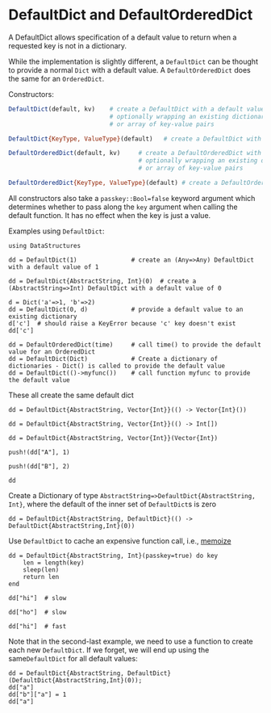 # DefaultDict and DefaultOrderedDict

A DefaultDict allows specification of a default value to return when a
requested key is not in a dictionary.

While the implementation is slightly different, a `DefaultDict` can be
thought to provide a normal `Dict` with a default value. A
`DefaultOrderedDict` does the same for an `OrderedDict`.

Constructors:

```julia
DefaultDict(default, kv)    # create a DefaultDict with a default value or function,
                            # optionally wrapping an existing dictionary
                            # or array of key-value pairs

DefaultDict{KeyType, ValueType}(default)   # create a DefaultDict with Dict type (KeyType,ValueType)

DefaultOrderedDict(default, kv)     # create a DefaultOrderedDict with a default value or function,
                                    # optionally wrapping an existing dictionary
                                    # or array of key-value pairs

DefaultOrderedDict{KeyType, ValueType}(default) # create a DefaultOrderedDict with Dict type (KeyType,ValueType)
```

All constructors also take a `passkey::Bool=false` keyword argument which determines whether to pass along the `key`
argument when calling the default function. It has no effect when the key is just a value.

Examples using `DefaultDict`:

```@setup DataStructures
using DataStructures
```

```@repl DataStructures
dd = DefaultDict(1)               # create an (Any=>Any) DefaultDict with a default value of 1
```

```@repl DataStructures
dd = DefaultDict{AbstractString, Int}(0)  # create a (AbstractString=>Int) DefaultDict with a default value of 0
```

```@repl DataStructures
d = Dict('a'=>1, 'b'=>2)
dd = DefaultDict(0, d)            # provide a default value to an existing dictionary
d['c']  # should raise a KeyError because 'c' key doesn't exist
dd['c']
```

```@repl DataStructures
dd = DefaultOrderedDict(time)     # call time() to provide the default value for an OrderedDict
dd = DefaultDict(Dict)            # Create a dictionary of dictionaries - Dict() is called to provide the default value
dd = DefaultDict(()->myfunc())    # call function myfunc to provide the default value
```

These all create the same default dict

```@repl DataStructures
dd = DefaultDict{AbstractString, Vector{Int}}(() -> Vector{Int}())
```

```@repl DataStructures
dd = DefaultDict{AbstractString, Vector{Int}}(() -> Int[])
```

```@repl DataStructures
dd = DefaultDict{AbstractString, Vector{Int}}(Vector{Int})

push!(dd["A"], 1)

push!(dd["B"], 2)

dd
```

Create a Dictionary of type `AbstractString=>DefaultDict{AbstractString, Int}`, where the default of the inner set of `DefaultDict`s is zero

```@repl DataStructures
dd = DefaultDict{AbstractString, DefaultDict}(() -> DefaultDict{AbstractString,Int}(0))
```

Use `DefaultDict` to cache an expensive function call, i.e., [memoize](https://en.wikipedia.org/wiki/Memoization)

```@repl DataStructures
dd = DefaultDict{AbstractString, Int}(passkey=true) do key
    len = length(key)
    sleep(len)
    return len
end

dd["hi"]  # slow

dd["ho"]  # slow

dd["hi"]  # fast
```

Note that in the second-last example, we need to use a function to create each new `DefaultDict`.
If we forget, we will end up using the same`DefaultDict` for all default values:

```@repl DataStructures
dd = DefaultDict{AbstractString, DefaultDict}(DefaultDict{AbstractString,Int}(0));
dd["a"]
dd["b"]["a"] = 1
dd["a"]
```
